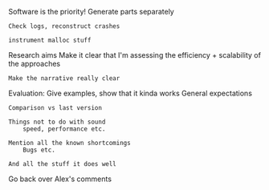 Software is the priority!
	Generate parts separately 

	Check logs, reconstruct crashes

	instrument malloc stuff

Research aims
	Make it clear that I'm assessing the efficiency + scalability of the approaches

	Make the narrative really clear

Evaluation:
	Give examples, show that it kinda works
		General expectations

	Comparison vs last version

	Things not to do with sound
		speed, performance etc.

	Mention all the known shortcomings
		Bugs etc.
	
	And all the stuff it does well

Go back over Alex's comments
